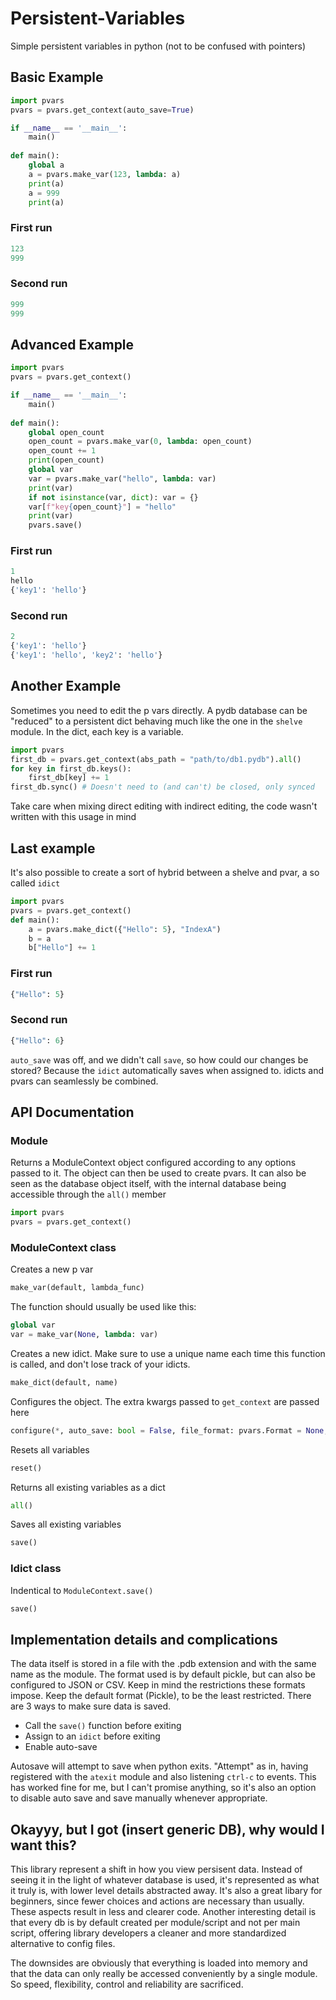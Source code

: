 # Persistent-Variables
Simple persistent variables in python (not to be confused with pointers)

## Basic Example
```python
import pvars
pvars = pvars.get_context(auto_save=True)

if __name__ == '__main__':
    main()
 
def main():
    global a
    a = pvars.make_var(123, lambda: a)
    print(a)
    a = 999
    print(a)
```
### First run
```python
123
999
```
### Second run
```python
999
999
```

## Advanced Example
```python
import pvars
pvars = pvars.get_context()

if __name__ == '__main__':
    main()
 
def main():
    global open_count
    open_count = pvars.make_var(0, lambda: open_count)
    open_count += 1
    print(open_count)
    global var
    var = pvars.make_var("hello", lambda: var)
    print(var)
    if not isinstance(var, dict): var = {}
    var[f"key{open_count}"] = "hello"
    print(var)
    pvars.save()
```

### First run
```python
1
hello
{'key1': 'hello'}
```
### Second run
```python
2
{'key1': 'hello'}
{'key1': 'hello', 'key2': 'hello'}
```

## Another Example 
Sometimes you need to edit the p vars directly. A pydb database can be "reduced" to a persistent dict behaving much like the one in the `shelve` module. In the dict, each key is a variable.
```python
import pvars
first_db = pvars.get_context(abs_path = "path/to/db1.pydb").all()
for key in first_db.keys():
    first_db[key] += 1
first_db.sync() # Doesn't need to (and can't) be closed, only synced
```
Take care when mixing direct editing with indirect editing, the code wasn't written with this usage in mind

## Last example
It's also possible to create a sort of hybrid between a shelve and pvar, a so called `idict`
```python
import pvars
pvars = pvars.get_context()
def main():
    a = pvars.make_dict({"Hello": 5}, "IndexA")
    b = a
    b["Hello"] += 1
```
### First run
```python
{"Hello": 5}
```
### Second run
```python
{"Hello": 6}
```
`auto_save` was off, and we didn't call `save`, so how could our changes be stored? Because the `idict` automatically saves when assigned to. idicts and pvars can seamlessly be combined.


## API Documentation
### Module
Returns a ModuleContext object configured according to any options passed to it. The object can then be used to create pvars. It can also be seen as the database object itself, with the internal database being accessible through the `all()` member
```python
import pvars
pvars = pvars.get_context()
```


### ModuleContext class
Creates a new p var
```python
make_var(default, lambda_func)
```
The function should usually be used like this:
```python
global var
var = make_var(None, lambda: var)
```

Creates a new idict. Make sure to use a unique name each time this function is called, and don't lose track of your idicts.
```python
make_dict(default, name)
```

Configures the object. The extra kwargs passed to `get_context` are passed here
```python
configure(*, auto_save: bool = False, file_format: pvars.Format = None, **dump_args)
```

Resets all variables
```python
reset()
```

Returns all existing variables as a dict
```python
all()
```

Saves all existing variables
```python
save()
```

### Idict class
Indentical to `ModuleContext.save()`
```python
save()
```

## Implementation details and complications
The data itself is stored in a file with the .pdb extension and with the same name as the module. The format used is by default pickle, but can also be configured to JSON or CSV. Keep in mind the restrictions these formats impose. Keep the default format (Pickle), to be the least restricted. There are 3 ways to make sure data is saved.
- Call the `save()` function before exiting
- Assign to an `idict` before exiting
- Enable auto-save

Autosave will attempt to save when python exits. "Attempt" as in, having registered with the `atexit` module and also listening `ctrl-c` to events. This has worked fine for me, but I can't promise anything, so it's also an option to disable auto save and save manually whenever appropriate.

## Okayyy, but I got (insert generic DB), why would I want this?
This library represent a shift in how you view persisent data. Instead of seeing it in the light of whatever database is used, it's represented as what it truly is, with lower level details abstracted away. It's also a great libary for beginners, since fewer choices and actions are necessary than usually. These aspects result in less and clearer code. Another interesting detail is that every db is by default created per module/script and not per main script, offering library developers a cleaner and more standardized alternative to config files.

The downsides are obviously that everything is loaded into memory and that the data can only really be accessed conveniently by a single module. So speed, flexibility, control and reliability are sacrificed.
